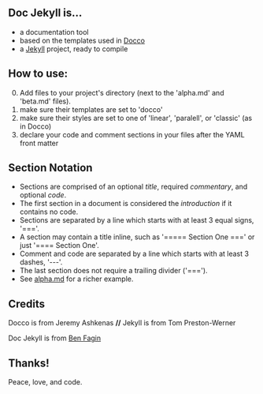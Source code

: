 Doc Jekyll is...
------------
* a documentation tool
* based on the templates used in [Docco](http://jashkenas.github.io/docco/)
* a [Jekyll](http://jekyllrb.com/) project, ready to compile


How to use:
-------------
0. Add files to your project's directory (next to the 'alpha.md' and 'beta.md' files).
1. make sure their templates are set to 'docco'
2. make sure their styles are set to one of 'linear', 'paralell', or 'classic' (as in Docco)
3. declare your code and comment sections in your files after the YAML front matter

Section Notation
---------------
* Sections are comprised of an optional _title_, required _commentary_, and optional _code_.
* The first section in a document is considered the _introduction_ if it contains no code.
* Sections are separated by a line which starts with at least 3 equal signs, '==='.
* A section may contain a title inline, such as '===== Section One ===' or just '==== Section One'.
* Comment and code are separated by a line which starts with at least 3 dashes, '---'.
* The last section does not require a trailing divider ('===').
* See [alpha.md](alpha.md) for a richer example.

## Credits
Docco is from Jeremy Ashkenas **//** Jekyll is from Tom Preston-Werner

Doc Jekyll is from [Ben Fagin](https://github.com/UnquietCode)

## Thanks!
Peace, love, and code.
